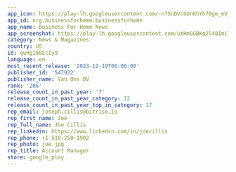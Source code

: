 ```yaml
---
app_icon: https://play-lh.googleusercontent.com/-nT5nDVcGUnKhYh70gm_eV_zCUBJx6FdrQdM_BMQ_1_Va2oBzbVI2xR2sqD4KV0Ghj8
app_id: org.businessforhome.businessforhome
app_name: Business For Home News
app_screenshot: https://play-lh.googleusercontent.com/utHmGGBKq2l48ImiTbsTMWyI1SnwnEoDrA7v8hg4us4Jz6nVqwOO0mzTKYwXyqbTYiI
category: News & Magazines
country: US
id: quHg168EcIy9
language: en
most_recent_release: '2023-12-19T00:00:00'
publisher_id: '547922'
publisher_name: Van Ons BV
rank: '206'
release_count_in_past_year: '7'
release_count_in_past_year_category: 12
release_count_in_past_year_top_in_category: 17
rep_email: joseph.cillis@bitrise.io
rep_first_name: Joe
rep_full_name: Joe Cillis
rep_linkedin: https://www.linkedin.com/in/joecillis
rep_phone: +1 518-258-1902
rep_photo: joe.jpg
rep_title: Account Manager
store: google_play
---
```

